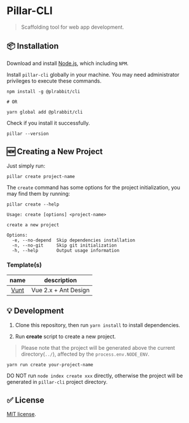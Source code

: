 # Pillar-CLI

> Scaffolding tool for web app development.

## 📦 Installation

Download and install [Node.js](https://nodejs.org/), which including ```NPM```.

Install ```pillar-cli``` globally in your machine. You may need administrator privileges to execute these commands.
```
npm install -g @plrabbit/cli

# OR

yarn global add @plrabbit/cli
```

Check if you install it successfully.
```
pillar --version
```

## 🆕 Creating a New Project

Just simply run:
```
pillar create project-name
```

The ```create``` command has some options for the project initialization, you may find them by running:
```
pillar create --help
```
```
Usage: create [options] <project-name>

create a new project

Options:
  -e, --no-depend  Skip dependencies installation
  -n, --no-git     Skip git initialization
  -h, --help       Output usage information
```

### Template(s)
name|description
:---:|:---:|
[Vunt](https://github.com/plrabbit/vunt)| Vue 2.x + Ant Design

## ‍💡 Development

1. Clone this repository, then run ```yarn install``` to install dependencies.

2. Run **create** script to create a new project.

> Please note that the project will be generated above the current directory(```../```), affected by the ```process.env.NODE_ENV```.

```
yarn run create your-project-name
```

DO NOT run ```node index create xxx``` directly, otherwise the project will be generated in ```pillar-cli``` project directory.

## ✅ License

[MIT license](./LICENSE).
